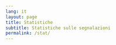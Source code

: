 ```yaml
---
lang: it
layout: page
title: Statistiche
subtitle: Statistiche sulle segnalazioni
permalink: /stat/
---
```


<script src="//cdn.bokeh.org/bokeh/release/bokeh-2.4.2.min.js"></script>

<div id="statplot"></div>


<script>
    Bokeh.set_log_level("debug");
    Bokeh.embed.embed_item({{ site.data.machgen.plot.plot | jsonify }})
</script>

